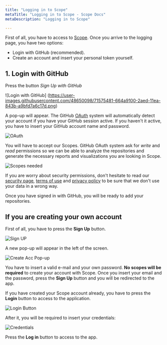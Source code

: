 ```yaml
---
title: "Logging in to Scope"
metaTitle: "Logging in to Scope - Scope Docs"
metaDescription: "Logging in to Scope"

---
```


First of all, you have to access to [Scope](https://app.scope.ink "Scope"). Once you arrive to the logging page, you have two options:

- Login with GitHub (recommended).
- Create an account and insert your personal token yourself.

## 1. Login with GitHub

Press the button *Sign Up with GitHub*

![Login with GitHub] (https://user-images.githubusercontent.com/48650098/71575481-664a9100-2aed-11ea-843b-a9bfd7a6c17d.png)

A pop-up will appear. The GitHub [OAuth](https://developer.github.com/apps/building-oauth-apps/authorizing-oauth-apps/ "OAuth") system will automatically detect your account if you have your GitHub session active. If you haven't it active, you have to insert your GitHub account name and password.

![OAuth](https://user-images.githubusercontent.com/48650098/71575431-356a5c00-2aed-11ea-9f96-fe3135b3cd2e.PNG)

You will have to accept our Scopes. GitHub OAuth system ask for *write* and *read* permissions so we can be able to analyze the repositories and generate the necessary reports and visualizations you are looking in Scope.

![Scopes needed](https://user-images.githubusercontent.com/48650098/71575433-369b8900-2aed-11ea-8844-62f94a08dc44.PNG)

If you are worry about security permissions, don't hesitate to read our [security page](https://docs.scope.ink/introduction/7-security "security page"), [terms of use](https://scope.ink/terms "terms of use") and [privacy policy](https://scope.ink/terms "privacy policy") to be sure that we don't use your data in a wrong way. 

Once you have signed in with GitHub, you will be ready to add your repositories.

## If you are creating your own account

First of all, you have to press the **Sign Up** button.

![Sign UP](https://user-images.githubusercontent.com/48650098/71575785-875fb180-2aee-11ea-9a2a-e33c055fe2f6.png)

A new pop-up will appear in the left of the screen. 

![Create Acc Pop-up](https://user-images.githubusercontent.com/48650098/71575821-a3fbe980-2aee-11ea-8ee8-6909933161f5.png)

You have to insert a valid e-mail and your own password. **No scopes will be required** to create your account with Scope. Once you insert your email and the password, press the **Sign Up** button and you will be redirected to the app.

If you have created your Scope account already, you have to press the **Login** button to access to the application.

![Login Button](https://user-images.githubusercontent.com/48650098/71575918-f50bdd80-2aee-11ea-9a98-27c56c94c031.png)

After it, you will be required to insert your credentials:

![Credentials](https://user-images.githubusercontent.com/48650098/71575939-0fde5200-2aef-11ea-9b6c-0ba2ede3bdf9.png)

Press the **Log in** button to access to the app.


